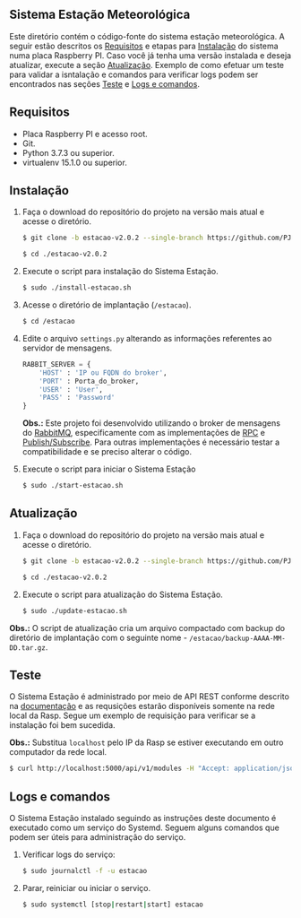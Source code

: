 ## Sistema Estação Meteorológica

Este diretório contém o código-fonte do sistema estação meteorológica. A seguir estão descritos os [Requisitos](#requisitos) e etapas para [Instalação](#instalação) do sistema numa placa Raspberry PI. Caso você já tenha uma versão instalada e deseja atualizar, execute a seção [Atualização](#atualização). Exemplo de como efetuar um teste para validar a isntalação e comandos para verificar logs podem ser encontrados nas seções [Teste](#teste) e [Logs e comandos](#logs-e-comandos).

## Requisitos

* Placa Raspberry PI e acesso root.
* Git.
* Python 3.7.3 ou superior.
* virtualenv 15.1.0 ou superior.

## Instalação

1. Faça o download do repositório do projeto na versão mais atual e acesse o diretório.

	```bash
	$ git clone -b estacao-v2.0.2 --single-branch https://github.com/PJI29006-classroom/2020-01-estacao-metereologica-estacao-alexandre-andre-e-luiza.git estacao-v2.0.2 
	
	$ cd ./estacao-v2.0.2
	```

2. Execute o script para instalação do Sistema Estação.

	```bash
	$ sudo ./install-estacao.sh
	```

3. Acesse o diretório de implantação (`/estacao`).

	```bash
	$ cd /estacao
	```

4. Edite o arquivo `settings.py` alterando as informações referentes ao servidor de mensagens.

	```python
	RABBIT_SERVER = {
		'HOST' : 'IP ou FQDN do broker',
		'PORT' : Porta_do_broker,
		'USER' : 'User',
		'PASS' : 'Password'
	}
	```
	**Obs.:** Este projeto foi desenvolvido utilizando o broker de mensagens do [RabbitMQ](https://www.rabbitmq.com/), especificamente com as implementações de [RPC](https://www.rabbitmq.com/tutorials/tutorial-six-python.html) e [Publish/Subscribe](https://www.rabbitmq.com/tutorials/tutorial-three-python.html). Para outras implementações é necessário testar a compatibilidade e se preciso alterar o código.

5. Execute o script para iniciar o Sistema Estação

	```bash
	$ sudo ./start-estacao.sh
	```

## Atualização

1. Faça o download do repositório do projeto na versão mais atual e acesse o diretório.

	```bash
	$ git clone -b estacao-v2.0.2 --single-branch https://github.com/PJI29006-classroom/2020-01-estacao-metereologica-estacao-alexandre-andre-e-luiza.git estacao-v2.0.2 
	
	$ cd ./estacao-v2.0.2
	```

2. Execute o script para atualização do Sistema Estação.

	```bash
	$ sudo ./update-estacao.sh
	```

**Obs.:** O script de atualização cria um arquivo compactado com backup do diretório de implantação com o seguinte nome - `/estacao/backup-AAAA-MM-DD.tar.gz`.

## Teste

O Sistema Estação é administrado por meio de API REST conforme descrito na [documentação](https://estacao.docs.apiary.io/) e as requsições estarão disponíveis somente na rede local da Rasp. Segue um exemplo de requisição para verificar se a instalação foi bem sucedida.

**Obs.:** Substitua `localhost` pelo IP da Rasp se estiver executando em outro computador da rede local.

```bash
$ curl http://localhost:5000/api/v1/modules -H "Accept: application/json"
```

## Logs e comandos

O Sistema Estação instalado seguindo as instruções deste documento é executado como um serviço do Systemd. Seguem alguns comandos que podem ser úteis para administração do serviço.

1. Verificar logs do serviço:

	```bash
	$ sudo journalctl -f -u estacao
	```

2. Parar, reiniciar ou iniciar o serviço.

	```bash
	$ sudo systemctl [stop|restart|start] estacao
	```
